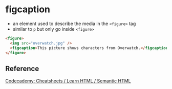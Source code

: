 # figcaption

- an element used to describe the media in the `<figure>` tag
- similar to `p` but only go inside `<figure>`

```html
<figure>
  <img src="overwatch.jpg" />
  <figcaption>This picture shows characters from Overwatch.</figcaption>
</figure>
```

## Reference

[Codecademy: Cheatsheets / Learn HTML / Semantic HTML](https://www.codecademy.com/learn/paths/web-development/tracks/learn-html-web-dev-path/modules/learn-semantic-html/cheatsheet)
